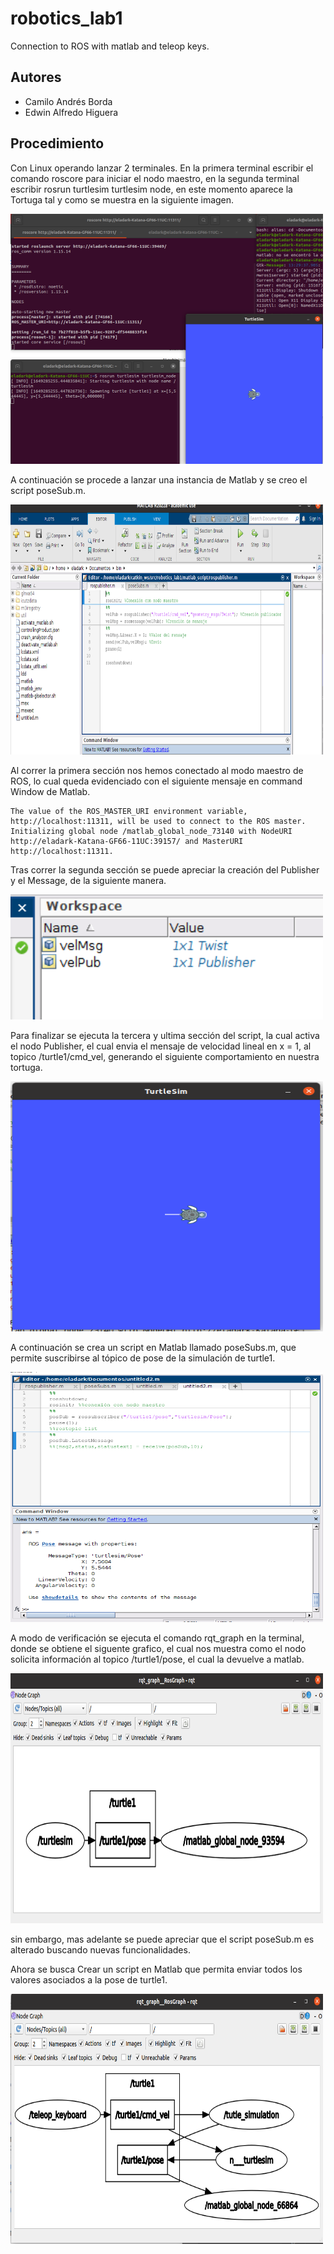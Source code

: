 # robotics_lab1
Connection to ROS with matlab and teleop keys.

## Autores

- Camilo Andrés Borda
- Edwin Alfredo Higuera

## Procedimiento

Con Linux operando lanzar 2 terminales. En la primera terminal escribir el comando roscore
para iniciar el nodo maestro, en la segunda terminal escribir rosrun turtlesim turtlesim node, en este momento aparece la Tortuga tal y como se muestra en la siguiente imagen.

<img src="images/console1.png" margin='auto' width="500" height="400">

A continuación se procede a lanzar una instancia de Matlab y se creo el script poseSub.m.

<img src="images/mat1.png" margin='auto' width="500" height="400">


Al correr la primera sección nos hemos conectado al modo maestro de ROS, lo cual queda evidenciado con el siguiente mensaje en command Window de Matlab.

```
The value of the ROS_MASTER_URI environment variable, http://localhost:11311, will be used to connect to the ROS master.
Initializing global node /matlab_global_node_73140 with NodeURI http://eladark-Katana-GF66-11UC:39157/ and MasterURI http://localhost:11311.
```
Tras correr la segunda sección se puede apreciar la creación del Publisher y el Message, de la siguiente manera. 

<img src="images/var1.png" margin='auto' width="500" height="200">

Para finalizar se ejecuta la tercera y ultima sección del script, la cual activa el nodo Publisher, el cual envia el mensaje de velocidad lineal en x = 1, al topico /turtle1/cmd_vel, generando el siguiente comportamiento en nuestra tortuga. 

<img src="images/tortuga1.png" margin='auto' width="500" height="400">



A continuación se crea un script en Matlab llamado poseSubs.m, que permite suscribirse al tópico de pose de la simulación de turtle1.

<img src="images/mat2.png" margin='auto' width="500" height="400">

A modo de verificación se ejecuta el comando rqt_graph en la terminal, donde se obtiene el siguente grafico, el cual nos muestra como el nodo solicita información al topico /turtle1/pose, el cual la devuelve a matlab.

<img src="images/rqt2.png" margin='auto' width="500" height="400">

sin embargo, mas adelante se puede apreciar que el script poseSub.m es alterado buscando nuevas funcionalidades.

Ahora se busca Crear un script en Matlab que permita enviar todos los valores asociados a la pose de turtle1.

<img src="images/rqt1.png" margin='auto' width="500" height="400">

